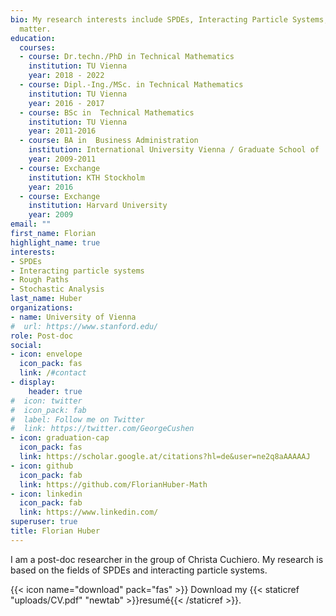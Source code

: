```yaml
---
bio: My research interests include SPDEs, Interacting Particle Systems, Rough Paths and Stochastic Analysis
  matter.
education:
  courses:
  - course: Dr.techn./PhD in Technical Mathematics
    institution: TU Vienna
    year: 2018 - 2022
  - course: Dipl.-Ing./MSc. in Technical Mathematics
    institution: TU Vienna
    year: 2016 - 2017
  - course: BSc in  Technical Mathematics
    institution: TU Vienna
    year: 2011-2016
  - course: BA in  Business Administration
    institution: International University Vienna / Graduate School of     Business Studies Belgrade
    year: 2009-2011
  - course: Exchange
    institution: KTH Stockholm
    year: 2016
  - course: Exchange
    institution: Harvard University
    year: 2009
email: ""
first_name: Florian
highlight_name: true
interests:
- SPDEs
- Interacting particle systems
- Rough Paths
- Stochastic Analysis
last_name: Huber
organizations:
- name: University of Vienna
#  url: https://www.stanford.edu/
role: Post-doc
social:
- icon: envelope
  icon_pack: fas
  link: /#contact
- display:
    header: true
#  icon: twitter
#  icon_pack: fab
#  label: Follow me on Twitter
#  link: https://twitter.com/GeorgeCushen
- icon: graduation-cap
  icon_pack: fas
  link: https://scholar.google.at/citations?hl=de&user=ne2q8aAAAAAJ
- icon: github
  icon_pack: fab
  link: https://github.com/FlorianHuber-Math
- icon: linkedin
  icon_pack: fab
  link: https://www.linkedin.com/
superuser: true
title: Florian Huber
---
```


I am a post-doc researcher in the group of Christa Cuchiero. My research is based on the fields of SPDEs and interacting particle systems.


{{< icon name="download" pack="fas" >}} Download my {{< staticref "uploads/CV.pdf" "newtab" >}}resumé{{< /staticref >}}.
